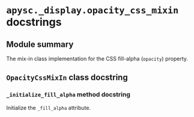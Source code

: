 # `apysc._display.opacity_css_mixin` docstrings

## Module summary

The mix-in class implementation for the CSS fill-alpha (`opacity`) property.

## `OpacityCssMixIn` class docstring

### `_initialize_fill_alpha` method docstring

Initialize the `_fill_alpha` attribute.
